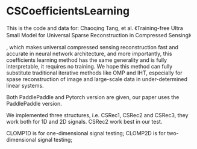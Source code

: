# CSCoefficientsLearning

This is the code and data for:
Chaoqing Tang, et al. 《Training-free Ultra Small Model for Universal Sparse Reconstruction in Compressed Sensing》

, which makes universal compressed sensing reconstruction fast and accurate in neural network architecture, and more importantly, this coefficients learning method has the same generality and is fully interpretable, it requires no training. We hope this method can fully substitute traditional iterative methods like OMP and IHT, especially for spase reconstruction of image and large-scale data in under-determined linear systems.


Both PaddlePaddle and Pytorch version are given, our paper uses the PaddlePaddle version.

We implemented three structures, i.e. CSRec1, CSRec2 and CSRec3, they work both for 1D and 2D signals. CSRec2 work best in our test.


CLOMP1D is for one-dimensional signal testing;
CLOMP2D is for two-dimensional signal testing;



